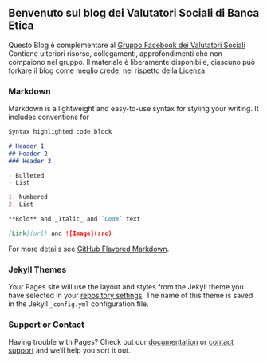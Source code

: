 ## Benvenuto sul blog dei Valutatori Sociali di Banca Etica

Questo Blog è complementare al [Gruppo Facebook dei Valutatori Sociali](https://www.facebook.com/groups/445816879511918/) 
Contiene ulteriori risorse, collegamenti, approfondimenti che non compaiono nel gruppo.
Il materiale è liberamente disponibile, ciascuno può forkare il blog come meglio crede, nel rispetto della Licenza
### Markdown

Markdown is a lightweight and easy-to-use syntax for styling your writing. It includes conventions for

```markdown
Syntax highlighted code block

# Header 1
## Header 2
### Header 3

- Bulleted
- List

1. Numbered
2. List

**Bold** and _Italic_ and `Code` text

[Link](url) and ![Image](src)
```

For more details see [GitHub Flavored Markdown](https://guides.github.com/features/mastering-markdown/).

### Jekyll Themes

Your Pages site will use the layout and styles from the Jekyll theme you have selected in your [repository settings](https://github.com/mauromussin/valutazionesociale/settings). The name of this theme is saved in the Jekyll `_config.yml` configuration file.

### Support or Contact

Having trouble with Pages? Check out our [documentation](https://help.github.com/categories/github-pages-basics/) or [contact support](https://github.com/contact) and we’ll help you sort it out.
